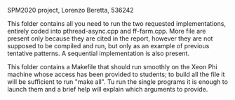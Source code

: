 SPM2020 project, Lorenzo Beretta, 536242

This folder contains all you need to run the two requested implementations, entirely coded into pthread-async.cpp and ff-farm.cpp. More file are present only because they are cited in the report, however they are not supposed to be compiled and run, but only as an example of previous tentative patterns. A sequential implementation is also present.

This folder contains a Makefile that should run smoothly on the Xeon Phi machine whose access has been provided to students; to build all the file it will be sufficient to run "make all". Tu run the single programs it is enough to launch them and a brief help will explain which arguments to provide.